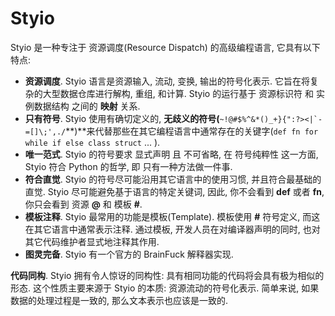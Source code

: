 # Styio

Styio 是一种专注于 资源调度(Resource Dispatch) 的高级编程语言, 它具有以下特点:

* **资源调度**. Styio 语言是资源输入, 流动, 变换, 输出的符号化表示. 它旨在将复杂的大型数据仓库进行解构, 重组, 和计算. Styio 的运行基于 资源标识符 和 实例数据结构 之间的 **映射** 关系.&#x20;
* **只有符号**. Styio 使用有确切定义的, **无歧义的符号(**``~!@#$%^&*()_+}{":?><|`-=[]\;',./``**)**来代替那些在其它编程语言中通常存在的关键字(`def fn for while if else class struct` ... ).
* **唯一范式**. Styio 的符号要求 显式声明 且 不可省略, 在 符号纯粹性 这一方面, Styio 符合 Python 的哲学, 即 只有一种方法做一件事.&#x20;
* **符合直觉**. Styio 的符号尽可能沿用其它语言中的使用习惯, 并且符合最基础的直觉. Styio 尽可能避免基于语言的特定关键词, 因此, 你不会看到 **def** 或者 **fn**, 你只会看到 资源 **@** 和 模板 **#**.&#x20;
* **模板注释**. Styio 最常用的功能是模板(Template). 模板使用 **#** 符号定义, 而这在其它语言中通常表示注释. 通过模板, 开发人员在对编译器声明的同时, 也对其它代码维护者显式地注释其作用.&#x20;
* **图灵完备**. Styio 有一个官方的 BrainFuck 解释器实现.

**代码同构**. Styio 拥有令人惊讶的同构性: 具有相同功能的代码将会具有极为相似的形态. 这个性质主要来源于 Styio 的本质: 资源流动的符号化表示. 简单来说, 如果数据的处理过程是一致的, 那么文本表示也应该是一致的.&#x20;

